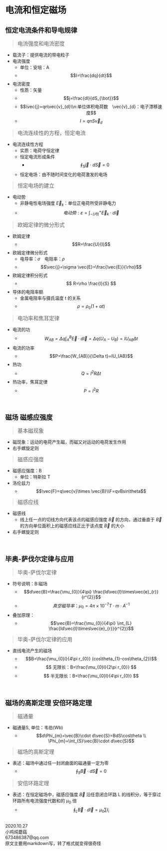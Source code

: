 <link href="style.css" rel="stylesheet" type="text/css"/>

# **电流和恒定磁场**

## **恒定电流条件和导电规律**
> <big> 电流强度和电流密度 </big>
- 载流子：提供电流的带电粒子
- 电流强度
  - 单位：安培：A
  - $$I=\frac{dq}{dt}$$
- 电流密度
  - 性质：矢量
  - $$j=\frac{dI}{dS_{\bot}}$$
  - $$\vec{j}=qn\vec{v}_{d}\\n:单位体积电荷数　\vec{v}_{d}：电子漂移速度$$
  - $$I=qnS\vec{v}_{d}$$

> <big>电流连续性的方程，恒定电流</big>
- 电流连续性方程
  - 实质：电荷守恒定律
  - 恒定电流形成条件
    - $$\oint_{S}\vec{j}\cdot d\vec{S}=0$$
  - 恒定电场：由不随时间变化的电荷激发的电场

> <big> 恒定电场的建立 </big>
- 电动势
  - 非静电性电场强度 $\vec{E}_{k}$：单位正电荷所受非静电力
  - $$电动势:\varepsilon=\int_{-(内)}^{+}\vec{E}_{k}\cdot d\vec{l}$$

> <big> 欧姆定律的微分形式 </big>
- 欧姆定律
  - $$R=\frac{U}{I}$$
- 欧姆定律微分形式
  - 电导率：$\sigma$　电阻率：$\rho$
  - $$\vec{j}=\sigma \vec{E}=\frac{\vec{E}}{\rho}$$
- 欧姆定律积分形式
  - $$ R=\rho \frac{l}{S} $$
- 导体的电阻率额
  - 金属电阻率与摄氏温度 t 的关系
  - $$ \rho=\rho_{0}(1+\alpha t) $$

> <big> 电功率和焦耳定律 </big>
- 电流的功
  - $$W_{AB}=\Delta q\int^{B}_{A}\vec{E}\cdot d\vec{l}=\Delta q(U_{A}-U_{B})=IU_{AB}\Delta t$$
- 电流的功率
  - $$P=\frac{W_{AB}}{\Delta t}=IU_{AB}$$
- 热功
  - $$Q=I^{2}R\Delta t$$
- 热功率，焦耳定律
  - $$P=I^{2}R$$

<br>

## **磁场 磁感应强度**
> <big> 基本磁现象 </big>
- 磁现象：运动的电荷产生磁，而磁又对运动的电荷发生作用
- 右手螺旋定则

> <big> 磁感应强度 </big>
- 磁感应强度：B
  - 单位：特斯拉 T
- 洛伦兹力
  - $$\vec{F}=q\vec{v}\times \vec{B}\\F=qvBsin\theta$$
  
> <big> 磁感应线 </big>
- 磁感线
  - 线上任一点的切线方向代表该点的磁感应强度 $\vec{B}$ 的方向，通过垂直于 $\vec{B}$ 的方向单位面积上的磁感应线正比于该点度 $\vec{B}$ 的大小
- 右手螺旋定则

<br>

## **毕奥-萨伐尔定律与应用**
> <big> 毕奥-萨伐尔定律 </big>
- 符号说明：B:磁场
  - $$d\vec{B}=\frac{\mu_{0}}{4\pi} \frac{Id\vec{l}\times\vec{e}_{r}}{r^{2}}$$
  - $$真空磁导率：\mu_{0}=4\pi \times 10^{-7}　T\cdot m \cdot A^{-1}$$
- 叠加原理：
  - $$\vec{B}=\frac{\mu_{0}}{4\pi} \int_{L} \frac{Id\vec{l}\times\vec{e}_{r}}{r^{2}}$$

> <big> 毕奥-萨伐尔定律的应用 </big>
- 直线电流产生的磁场
  - $$B=\frac{\mu_{0}I}{4\pi r_{0}} (cos\theta_{1}-cos\theta_{2})$$
  - $$ 无限长：B=\frac{\mu_{0}I}{2\pi r_{0}} $$
  - $$ 半无限长：B=\frac{\mu_{0}I}{4\pi r_{0}} $$

<br>

## **磁场的高斯定理 安倍环路定理**
> <big> 磁通量 </big>
- 磁通量S, 单位：韦伯(Wb)
  - $$d\Phi_{m}=\vec{B}\cdot d\vec{S}=BdS\cos\theta  \\  \Phi_{m}=\int_{S}\vec{B}\cdot d\vec{S}$$
> <big> 磁场的高斯定理 </big>
- 表述：磁场中通过任一封闭曲面的磁通量一定为零
  - $$\oint_{S}\vec{B}\cdot d\vec{S}=0$$

> <big> 安倍环路定理 </big>
- 表述：在恒定磁场中，磁感应强度 $\vec{B}$ 沿任意闭合环路 L 的线积分，等于穿过环路所有电流强度代数和的 $\mu_{0}$ 倍
  - $$\oint_{L}\vec{B}\cdot d\vec{l}=\mu_{0}\sum I_{i}$$

<br>

<div class="writer">
  <span>2020.10.27 <br> 小鸡炖蘑菇 <br> 673486387@qq.com <br> 原文主要用markdown写，转了格式就变得很奇怪</span>
</div>
